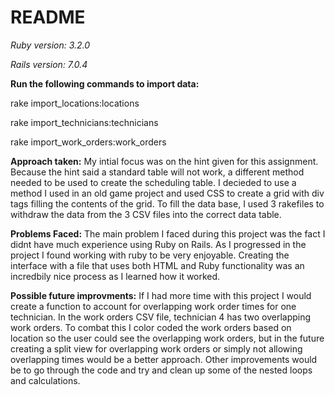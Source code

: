 # README

*Ruby version: 3.2.0*

*Rails version: 7.0.4* 

**Run the following commands to import data:**

rake import_locations:locations

rake import_technicians:technicians

rake import_work_orders:work_orders


**Approach taken:**
My intial focus was on the hint given for this assignment. Because the hint said a standard table will not work, a different method needed to be used to create the scheduling table. I decieded to use a method I used in an old game project and used CSS to create a grid with div tags filling the contents of the grid. To fill the data base, I used 3 rakefiles to withdraw the data from the 3 CSV files into the correct data table.

**Problems Faced:**
The main problem I faced during this project was the fact I didnt have much experience using Ruby on Rails. As I progressed in the project I found working with ruby to be very enjoyable. Creating the interface with a file that uses both HTML and Ruby functionality was an incredbily nice process as I learned how it worked. 

**Possible future improvments:**
If I had more time with this project I would create a function to account for overlapping work order times for one technician. In the work orders CSV file, technician 4 has two overlapping work orders. To combat this I color coded the work orders based on location so the user could see the overlapping work orders, but in the future creating a split view for overlapping work orders or simply not allowing overlapping times would be a better approach. Other improvements would be to go through the code and try and clean up some of the nested loops and calculations.
